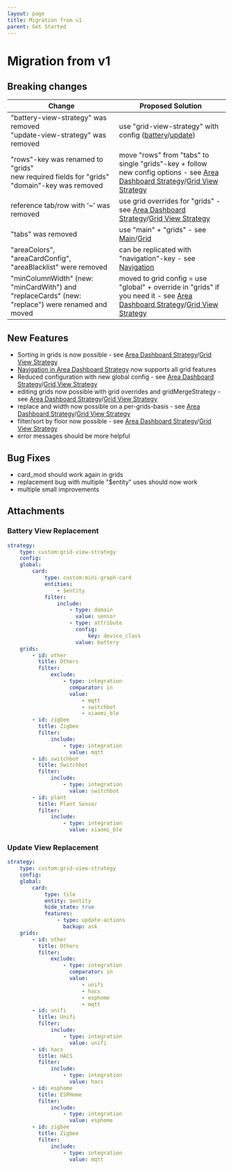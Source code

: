```yaml
---
layout: page
title: Migration from v1
parent: Get Started
---
```


# Migration from v1

## Breaking changes

| Change                                                                                           | Proposed Solution                                                                                                                                                                                           |
| ------------------------------------------------------------------------------------------------ | ----------------------------------------------------------------------------------------------------------------------------------------------------------------------------------------------------------- |
| "battery-view-strategy" was removed<br>"update-view-strategy" was removed                        | use "grid-view-strategy" with config ([battery](#battery-view-replacement)/[update](#update-view-replacement))                                                                                              |
| "rows"-key was renamed to "grids"<br>new required fields for "grids"<br>"domain"-key was removed | move "rows" from "tabs" to single "grids"-key + follow new config options - see [Area Dashboard Strategy](/dashboard/area/configuration.html#grid)/[Grid View Strategy](/view/grid/configuration.html#grid) |
| reference tab/row with ‘~’ was removed                                                           | use grid overrides for "grids" - see [Area Dashboard Strategy](/dashboard/area/configuration.html#grid-overrides)/[Grid View Strategy](/view/grid/configuration.html#grid-overrides)                        |
| "tabs" was removed                                                                               | use "main" + "grids" - see [Main](/dashboard/area/configuration.html#main)/[Grid](/dashboard/area/configuration.md#grid)                                                                                    |
| "areaColors", "areaCardConfig", "areaBlacklist" were removed                                     | can be replicated with "navigation"-key - see [Navigation](/dashboard/area/configuration.html#navigation)                                                                                                   |
| "minColumnWidth" (new: "minCardWith") and "replaceCards" (new: "replace") were renamed and moved | moved to grid config = use "global" + override in "grids" if you need it - see [Area Dashboard Strategy](/dashboard/area/configuration.html#grid)/[Grid View Strategy](/view/grid/configuration.html#grid)  |

## New Features

- Sorting in grids is now possible - see
  [Area Dashboard Strategy](/dashboard/area/configuration.html#sort)/[Grid View Strategy](/view/grid/configuration.html#sort)
- [Navigation in Area Dashboard Strategy](/dashboard/area/configuration.html#navigation) now supports all grid features
- Reduced configuration with new global config - see
  [Area Dashboard Strategy](/dashboard/area/configuration.html#full)/[Grid View Strategy](/view/grid/configuration.html#full)
- editing grids now possible with grid overrides and gridMergeStrategy - see
  [Area Dashboard Strategy](/dashboard/area/configuration.html#grid-overrides)/[Grid View Strategy](/view/grid/configuration.html#grid-overrides)
- replace and width now possible on a per-grids-basis - see
  [Area Dashboard Strategy](/dashboard/area/configuration.html#grid)/[Grid View Strategy](/view/grid/configuration.html#grid)
- filter/sort by floor now possible - see
  [Area Dashboard Strategy](/dashboard/area/configuration.html#value-types)/[Grid View Strategy](/view/grid/configuration.html#value-types)
- error messages should be more helpful

## Bug Fixes

- card_mod should work again in grids
- replacement bug with multiple "$entity" uses should now work
- multiple small improvements

## Attachments

### Battery View Replacement

```yaml
strategy:
    type: custom:grid-view-strategy
    config:
    global:
        card:
            type: custom:mini-graph-card
            entities:
                - $entity
            filter:
                include:
                    - type: domain
                      value: sensor
                    - type: attribute
                      config:
                          key: device_class
                      value: battery
    grids:
        - id: other
          title: Others
          filter:
              exclude:
                  - type: integration
                    comparator: in
                    value:
                        - mqtt
                        - switchbot
                        - xiaomi_ble
        - id: zigbee
          title: Zigbee
          filter:
              include:
                  - type: integration
                    value: mqtt
        - id: switchbot
          title: Switchbot
          filter:
              include:
                  - type: integration
                    value: switchbot
        - id: plant
          title: Plant Sensor
          filter:
              include:
                  - type: integration
                    value: xiaomi_ble
```

### Update View Replacement

```yaml
strategy:
    type: custom:grid-view-strategy
    config:
    global:
        card:
            type: tile
            entity: $entity
            hide_state: true
            features:
                - type: update-actions
                  backup: ask
    grids:
        - id: other
          title: Others
          filter:
              exclude:
                  - type: integration
                    comparator: in
                    value:
                        - unifi
                        - hacs
                        - esphome
                        - mqtt
        - id: unifi
          title: Unifi
          filter:
              include:
                  - type: integration
                    value: unifi
        - id: hacs
          title: HACS
          filter:
              include:
                  - type: integration
                    value: hacs
        - id: esphome
          title: ESPHome
          filter:
              include:
                  - type: integration
                    value: esphome
        - id: zigbee
          title: Zigbee
          filter:
              include:
                  - type: integration
                    value: mqtt
```
